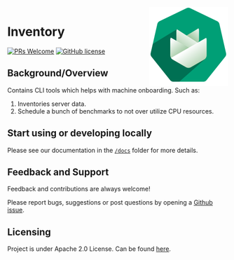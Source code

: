 <img src="./docs/assets/logo.png" alt="Logo of the project" align="right">

# Inventory
[![PRs Welcome](https://img.shields.io/badge/PRs-welcome-brightgreen.svg?style=flat-square)](http://makeapullrequest.com) [![GitHub license](https://img.shields.io/badge/license-APACHE-red.svg?style=flat-square)](https://github.com/onmetal/inventory/blob/master/LICENSE)

## Background/Overview
Contains CLI tools which helps with machine onboarding. Such as:
1. Inventories server data. 
2. Schedule a bunch of benchmarks to not over utilize CPU resources.

## Start using or developing locally

Please see our documentation in the [`/docs`](./docs/README.md) folder for more details.

## Feedback and Support

Feedback and contributions are always welcome!

Please report bugs, suggestions or post questions by opening a [Github issue](https://github.com/onmetal/inventory/issues).

## Licensing

Project is under Apache 2.0 License.
Can be found [here](https://github.com/onmetal/inventory/blob/master/LICENSE).


